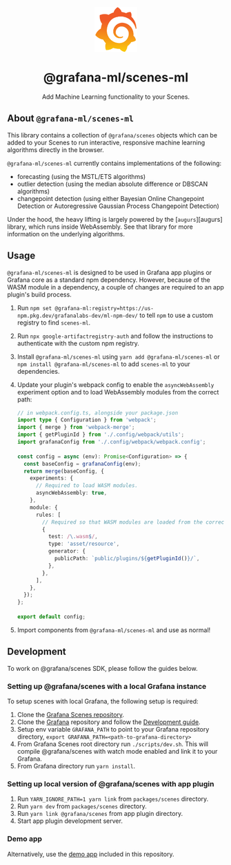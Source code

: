 <div align="center">
  <img
    src="https://raw.githubusercontent.com/grafana/scenes/main/docusaurus/website/static/img/logo.svg"
    alt="Grafana Logo"
    width="100px"
    padding="40px"
  />
  <h1>@grafana-ml/scenes-ml</h1>
  <p>Add Machine Learning functionality to your Scenes.</p>
</div>

## About `@grafana-ml/scenes-ml`

This library contains a collection of `@grafana/scenes` objects which can be added to your Scenes to run interactive, responsive machine learning algorithms directly in the browser.

`@grafana-ml/scenes-ml` currently contains implementations of the following:

- forecasting (using the MSTL/ETS algorithms)
- outlier detection (using the median absolute difference or DBSCAN algorithms)
- changepoint detection (using either Bayesian Online Changepoint Detection or Autoregressive Gaussian Process Changepoint Detection)

Under the hood, the heavy lifting is largely powered by the [`augurs`][augurs] library, which runs inside WebAssembly.
See that library for more information on the underlying algorithms.

## Usage

`@grafana-ml/scenes-ml` is designed to be used in Grafana app plugins or Grafana core as a standard npm dependency. However, because of the WASM module in a dependency, a couple of changes are required to an app plugin's build process.

1. Run `npm set @grafana-ml:registry=https://us-npm.pkg.dev/grafanalabs-dev/ml-npm-dev/` to tell `npm` to use a custom registry to find `scenes-ml`.
1. Run `npx google-artifactregistry-auth` and follow the instructions to authenticate with the custom npm registry.
1. Install `@grafana-ml/scenes-ml` using `yarn add @grafana-ml/scenes-ml` or `npm install @grafana-ml/scenes-ml` to add `scenes-ml` to your dependencies.
1. Update your plugin's webpack config to enable the `asyncWebAssembly` experiment option and to load WebAssembly modules from the correct path:

   ```typescript
   // in webpack.config.ts, alongside your package.json
   import type { Configuration } from 'webpack';
   import { merge } from 'webpack-merge';
   import { getPluginId } from './.config/webpack/utils';
   import grafanaConfig from './.config/webpack/webpack.config';

   const config = async (env): Promise<Configuration> => {
     const baseConfig = grafanaConfig(env);
     return merge(baseConfig, {
       experiments: {
         // Required to load WASM modules.
         asyncWebAssembly: true,
       },
       module: {
         rules: [
           // Required so that WASM modules are loaded from the correct path.
           {
             test: /\.wasm$/,
             type: 'asset/resource',
             generator: {
               publicPath: `public/plugins/${getPluginId()}/`,
             },
           },
         ],
       },
     });
   };

   export default config;
   ```

1. Import components from `@grafana-ml/scenes-ml` and use as normal!

## Development

To work on @grafana/scenes SDK, please follow the guides below.

### Setting up @grafana/scenes with a local Grafana instance

To setup scenes with local Grafana, the following setup is required:

1. Clone the [Grafana Scenes repository](https://github.com/grafana/scenes/).
1. Clone the [Grafana](https://github.com/grafana/grafana/) repository and follow the [Development guide](https://github.com/grafana/grafana/blob/main/contribute/developer-guide.md#developer-guide).
1. Setup env variable `GRAFANA_PATH` to point to your Grafana repository directory, `export GRAFANA_PATH=<path-to-grafana-directory>`
1. From Grafana Scenes root directory run `./scripts/dev.sh`. This will compile @grafana/scenes with watch mode enabled and link it to your Grafana.
1. From Grafana directory run `yarn install`.

### Setting up local version of @grafana/scenes with app plugin

1. Run `YARN_IGNORE_PATH=1 yarn link` from `packages/scenes` directory.
1. Run `yarn dev` from `packages/scenes` directory.
1. Run `yarn link @grafana/scenes` from app plugin directory.
1. Start app plugin development server.

### Demo app

Alternatively, use the [demo app](../scenes-app/README.md) included in this repository.

